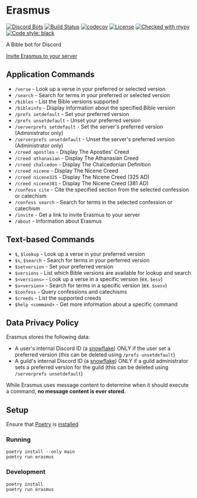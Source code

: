 # Erasmus

[![Discord Bots](https://top.gg/api/widget/servers/349394562336292876.svg)](https://top.gg/bot/349394562336292876)
[![Build Status](https://travis-ci.org/bryanforbes/Erasmus.svg?branch=master)](https://travis-ci.org/bryanforbes/Erasmus)
[![codecov](https://codecov.io/gh/bryanforbes/Erasmus/branch/master/graph/badge.svg)](https://codecov.io/gh/bryanforbes/Erasmus)
[![License](https://img.shields.io/badge/License-BSD%203--Clause-blue.svg)](https://github.com/bryanforbes/botus_receptus/blob/master/LICENSE)
[![Checked with mypy](http://www.mypy-lang.org/static/mypy_badge.svg)](http://mypy-lang.org/)
[![Code style: black](https://img.shields.io/badge/code%20style-black-000000.svg)](https://github.com/ambv/black)

A Bible bot for Discord

[Invite Erasmus to your server](https://discordapp.com/oauth2/authorize?client_id=349394562336292876&scope=bot&permissions=388160)

## Application Commands

* `/verse` - Look up a verse in your preferred or selected version
* `/search` - Search for terms in your preferred or selected version
* `/bibles` - List the Bible versions supported
* `/bibleinfo` - Display information about the specified Bible version
* `/prefs setdefault` - Set your preferred version
* `/prefs unsetdefault` - Unset your preferred version
* `/serverprefs setdefault` - Set the server's preferred version (Administrator only)
* `/serverprefs unsetdefault` - Unset the server's preferred version (Administrator only)
* `/creed apostles` - Display The Apostles' Creed
* `/creed athanasian` - Display The Athanasian Creed
* `/creed chalcedon` - Display The Chalcedonian Definition
* `/creed nicene` - Display The Nicene Creed
* `/creed nicene325` - Display The Nicene Creed (325 AD)
* `/creed nicene381` - Display The Nicene Creed (381 AD)
* `/confess cite` - Cite the specified section from the selected confession or catechism
* `/confess search` - Search for terms in the selected confession or catechism
* `/invite` - Get a link to invite Erasmus to your server
* `/about` - Information about Erasmus

## Text-based Commands

* `$`, `$lookup` - Look up a verse in your preferred version
* `$s`, `$search` - Search for terms in your perferred version
* `$setversion` - Set your preferred version
* `$versions` - List which Bible versions are available for lookup and search
* `$<versions>` - Look up a verse in a specific version (ex. `$esv`)
* `$s<version>` - Search for terms in a specific version (ex. `$sesv`)
* `$confess` - Query confessions and catechisms
* `$creeds` - List the supported creeds
* `$help <command>` - Get more information about a specific command

## Data Privacy Policy

Erasmus stores the following data:

* A user's internal Discord ID (a [snowflake](https://discord.com/developers/docs/reference#snowflakes)) ONLY if the user set a preferred version (this can be deleted using `/prefs unsetdefault`)
* A guild's internal Discord ID (a [snowflake](https://discord.com/developers/docs/reference#snowflakes)) ONLY if a guild administrator sets a preferred version for the guild (this can be deleted using `/serverprefs unsetdefault`)

While Erasmus uses message content to determine when it should execute a command, **no message content is ever stored**.

## Setup

Ensure that [Poetry](https://https://python-poetry.org//) is [installed](https://python-poetry.org/docs/#installation)

### Running

```
poetry install --only main
poetry run erasmus
```

### Development

```
poetry install
poetry run erasmus
```
